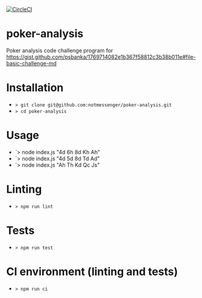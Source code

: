 [![CircleCI](https://circleci.com/gh/notmessenger/poker-analysis.svg?style=svg)](https://circleci.com/gh/notmessenger/poker-analysis)

# poker-analysis
Poker analysis code challenge program for https://gist.github.com/psbanka/1769714082e1b367f58812c3b38b011e#file-basic-challenge-md

# Installation

* `> git clone git@github.com:notmessenger/poker-analysis.git`
* `> cd poker-analysis`

# Usage

* `> node index.js "4d 6h 8d Kh Ah"
* `> node index.js "4d 5d 8d Td Ad"
* `> node index.js "Ah Th Kd Qc Js"


# Linting

* `> npm run lint`


# Tests

* `> npm run test`


# CI environment (linting and tests)

* `> npm run ci`
